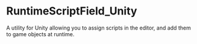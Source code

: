 # RuntimeScriptField_Unity
A utility for Unity allowing you to assign scripts in the editor, and add them to game objects at runtime.
